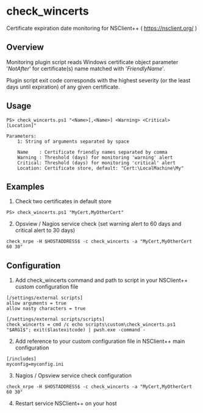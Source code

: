 # check_wincerts
Certificate expiration date monitoring for NSClient++ ( https://nsclient.org/ )

## Overview
Monitoring plugin script reads Windows certificate object parameter '*NotAfter*' for certificate(s) name matched with '*FriendlyName*'.

Plugin script exit code corresponds with the highest severity (or the least days until expiration) of any given certificate.

## Usage
```
PS> check_wincerts.ps1 "<Name>[,<Name>] <Warning> <Critical> [Location]"

Parameters:
    1: String of arguments separated by space

    Name    : Certificate friendly names separated by comma
    Warning : Threshold (days) for monitoring 'warning' alert
    Critical: Threshold (days) for monitoring 'critical' alert
    Location: Certificate store, default: "Cert:\LocalMachine\My"
```
## Examples
1. Check two certificates in default store
```
PS> check_wincerts.ps1 "MyCert,MyOtherCert"
```

2. Opsview / Nagios service check (set warning alert to 60 days and critical alert to 30 days)
```
check_nrpe -H $HOSTADDRESS$ -c check_wincerts -a "MyCert,MyOtherCert 60 30"
```

## Configuration
1. Add check_wincerts command and path to script in your NSClient++ custom configuration file
```
[/settings/external scripts]
allow arguments = true
allow nasty characters = true

[/settings/external scripts/scripts]
check_wincerts = cmd /c echo scripts\custom\check_wincerts.ps1 "$ARG1$"; exit($lastexitcode) | pwsh.exe -command -
```
2. Add reference to your custom configuration file in NSClient++ main configuration
```
[/includes]
myconfig=myconfig.ini
```
3. Nagios / Opsview service check configuration
```
check_nrpe -H $HOSTADDRESS$ -c check_wincerts -a "MyCert,MyOtherCert 60 30"
```
4. Restart service NSClient++ on your host
